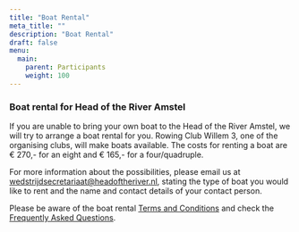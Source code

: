 ```yaml
---
title: "Boat Rental"
meta_title: ""
description: "Boat Rental"
draft: false
menu:
  main:
    parent: Participants
    weight: 100
---
```

### Boat rental for Head of the River Amstel
If you are unable to bring your own boat to the Head of the River Amstel, we will try to arrange a boat rental for you. Rowing Club Willem 3, one of the organising clubs, will make boats available. The costs for renting a boat are € 270,- for an eight and € 165,- for a four/quadruple.

For more information about the possibilities, please email us at wedstrijdsecretariaat@headoftheriver.nl, stating the type of boat you would like to rent and the name and contact details of your contact person.

Please be aware of the boat rental [Terms and Conditions](documents/Willem%20III%20-%20Boat%20rental%20contract%20Head%20Amsterdam%202024%20BP.pdf) and check the [Frequently Asked Questions](documents/FAQ%20Boat%20rental_BP.pdf).